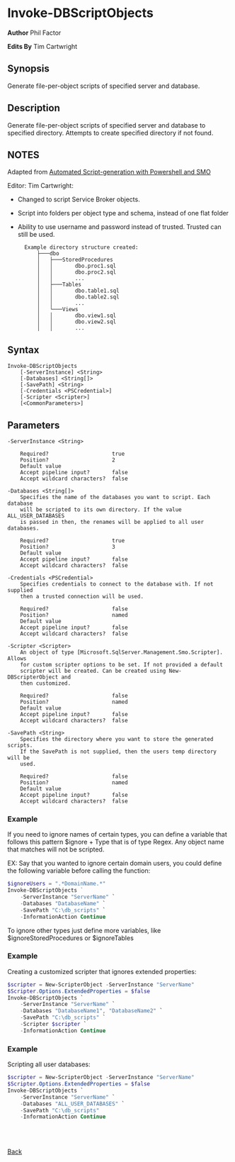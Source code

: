 # Invoke-DBScriptObjects
**Author** Phil Factor

**Edits By** Tim Cartwright

## Synopsis
Generate file-per-object scripts of specified server and database.

## Description
Generate file-per-object scripts of specified server and database to specified directory. Attempts to create specified directory if not found.

## NOTES
Adapted from [Automated Script-generation with Powershell and SMO][def]

Editor: Tim Cartwright:
- Changed to script Service Broker objects.
- Script into folders per object type and schema, instead of one flat folder
- Ability to use username and password instead of trusted. Trusted can still be used.

        Example directory structure created:
            ├───dbo
            │   ├───StoredProcedures
            │   │       dbo.proc1.sql
            │   │       dbo.proc2.sql
            │   │       ...
            │   ├───Tables
            │   │       dbo.table1.sql
            │   │       dbo.table2.sql
            │   │       ...
            │   └───Views
            │   │       dbo.view1.sql
            │   │       dbo.view2.sql
            │   │       ...


## Syntax
    Invoke-DBScriptObjects 
        [-ServerInstance] <String> 
        [-Databases] <String[]> 
        [-SavePath] <String> 
        [-Credentials <PSCredential>] 
        [-Scripter <Scripter>]
        [<CommonParameters>] 

## Parameters
    -ServerInstance <String>

        Required?                    true
        Position?                    2
        Default value                
        Accept pipeline input?       false
        Accept wildcard characters?  false

    -Databases <String[]>
        Specifies the name of the databases you want to script. Each database 
        will be scripted to its own directory. If the value ALL_USER_DATABASES 
        is passed in then, the renames will be applied to all user databases.

        Required?                    true
        Position?                    3
        Default value                
        Accept pipeline input?       false
        Accept wildcard characters?  false

    -Credentials <PSCredential>
        Specifies credentials to connect to the database with. If not supplied 
        then a trusted connection will be used.

        Required?                    false
        Position?                    named
        Default value                
        Accept pipeline input?       false
        Accept wildcard characters?  false

    -Scripter <Scripter>
        An object of type [Microsoft.SqlServer.Management.Smo.Scripter]. Allows 
        for custom scripter options to be set. If not provided a default 
        scripter will be created. Can be created using New-DBScripterObject and 
        then customized.

        Required?                    false
        Position?                    named
        Default value                
        Accept pipeline input?       false
        Accept wildcard characters?  false

    -SavePath <String>
        Specifies the directory where you want to store the generated scripts. 
        If the SavePath is not supplied, then the users temp directory will be 
        used.

        Required?                    false
        Position?                    named
        Default value                
        Accept pipeline input?       false
        Accept wildcard characters?  false

### Example 
If you need to ignore names of certain types, you can define a variable that follows this pattern $ignore + Type that is of type Regex. Any object name that matches will not be scripted.

EX: Say that you wanted to ignore certain domain users, you could define the following variable before calling the function: 

```powershell
$ignoreUsers = ".*DomainName.*" 
Invoke-DBScriptObjects ` 
    -ServerInstance "ServerName" `
    -Databases "DatabaseName" `
    -SavePath "C:\db_scripts" `
    -InformationAction Continue
```
To ignore other types just define more variables, like $ignoreStoredProcedures or $ignoreTables

### Example 
Creating a customized scripter that ignores extended properties:
        
```powershell
$scripter = New-ScripterObject -ServerInstance "ServerName"
$Scripter.Options.ExtendedProperties = $false
Invoke-DBScriptObjects `
    -ServerInstance "ServerName" `
    -Databases "DatabaseName1", "DatabaseName2" `
    -SavePath "C:\db_scripts" `
    -Scripter $scripter `
    -InformationAction Continue
```

### Example 
Scripting all user databases:
        
```powershell
$scripter = New-ScripterObject -ServerInstance "ServerName"
$Scripter.Options.ExtendedProperties = $false
Invoke-DBScriptObjects `
    -ServerInstance "ServerName" `
    -Databases "ALL_USER_DATABASES" `
    -SavePath "C:\db_scripts" 
    -InformationAction Continue
```

<br/>
<br/>
  
[Back](/README.md)


[def]: http://www.simple-talk.com/sql/database-administration/automated-script-generation-with-powershell-and-smo/